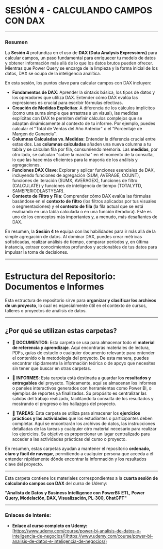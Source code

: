 # SESIÓN 4 - CALCULANDO CAMPOS CON DAX

---
### Resumen

La **Sesión 4** profundiza en el uso de **DAX (Data Analysis Expressions)** para calcular campos, un paso fundamental para enriquecer tu modelo de datos y obtener información más allá de lo que los datos brutos pueden ofrecer. Mientras que Power Query se encarga de la limpieza y la forma inicial de los datos, DAX se ocupa de la inteligencia analítica.

En esta sesión, los puntos clave para calcular campos con DAX incluyen:

* **Fundamentos de DAX**: Aprender la sintaxis básica, los tipos de datos y los operadores que utiliza DAX. Entender cómo DAX evalúa las expresiones es crucial para escribir fórmulas efectivas.
* **Creación de Medidas Explícitas**: A diferencia de los cálculos implícitos (como una suma simple que arrastras a un visual), las medidas explícitas con DAX te permiten definir cálculos complejos que se adaptan dinámicamente al contexto de tu informe. Por ejemplo, puedes calcular el "Total de Ventas del Año Anterior" o el "Porcentaje de Margen de Ganancia".
* **Columnas Calculadas vs. Medidas**: Entender la diferencia crucial entre estas dos. Las **columnas calculadas** añaden una nueva columna a tu tabla y se calculan fila por fila, consumiendo memoria. Las **medidas**, por otro lado, se calculan "sobre la marcha" en el momento de la consulta, lo que las hace más eficientes para la mayoría de los análisis y agregaciones.
* **Funciones DAX Clave**: Explorar y aplicar funciones esenciales de DAX, incluyendo funciones de agregación (SUM, AVERAGE, COUNT), funciones de iteración (SUMX, AVERAGEX), funciones de filtro (CALCULATE) y funciones de inteligencia de tiempo (TOTALYTD, SAMEPERIODLASTYEAR).
* **Contexto de Filtro y Fila**: Comprender cómo DAX evalúa las fórmulas basándose en el **contexto de filtro** (los filtros aplicados por tus visuales o segmentaciones) y el **contexto de fila** (la fila actual que se está evaluando en una tabla calculada o en una función iteradora). Este es uno de los conceptos más importantes y, a menudo, más desafiantes de DAX.

En resumen, la **Sesión 4** te equipa con las habilidades para ir más allá de la simple agregación de datos. Al dominar DAX, puedes crear métricas sofisticadas, realizar análisis de tiempo, comparar períodos y, en última instancia, extraer conocimientos profundos y accionables de tus datos para impulsar la toma de decisiones.

---

# Estructura del Repositorio: Documentos e Informes

Esta estructura de repositorio sirve para **organizar y clasificar los archivos de un proyecto**, lo cual es especialmente útil en el contexto de cursos, talleres o proyectos de análisis de datos.

---

## ¿Por qué se utilizan estas carpetas?

* 📁 **DOCUMENTOS**: Esta carpeta se usa para almacenar todo el **material de referencia y aprendizaje**. Aquí encontrarás materiales de lectura, PDFs, guías de estudio o cualquier documento relevante para entender el contenido o la metodología del proyecto. De esta manera, puedes encontrar rápidamente la información teórica o de apoyo que necesites sin tener que buscar en otras carpetas.

* 📁 **INFORMES**: Esta carpeta está destinada a guardar los **resultados y entregables** del proyecto. Típicamente, aquí se almacenan los informes o paneles interactivos generados con herramientas como Power BI, o ejemplos de reportes ya finalizados. Su propósito es centralizar las salidas del trabajo realizado, facilitando la consulta de los resultados y mostrando el progreso o los hallazgos del proyecto.

* 📁 **TAREAS**: Esta carpeta se utiliza para almacenar los **ejercicios prácticos y las actividades** que los estudiantes o participantes deben completar. Aquí se encontrarán los archivos de datos, las instrucciones detalladas de las tareas y cualquier otro material necesario para realizar los ejercicios. Su objetivo es proporcionar un lugar centralizado para acceder a las actividades prácticas del curso o proyecto.

En resumen, estas carpetas ayudan a mantener el repositorio **ordenado, claro y fácil de navegar**, permitiendo a cualquier persona que acceda a él entender rápidamente dónde encontrar la información y los resultados clave del proyecto.

---

Esta carpeta contiene los materiales correspondientes a la **cuarta sesión de calculando campos con DAX** del curso de Udemy:

**"Analista de Datos y Business Intelligence con PowerBI: ETL, Power Query, Modelación, DAX, Visualización, PL-300, ChatGPT"**

---

### Enlaces de Interés:

* **Enlace al curso completo en Udemy:**
    [https://www.udemy.com/course/power-bi-analisis-de-datos-e-inteligencia-de-negocios/](https://www.udemy.com/course/power-bi-analisis-de-datos-e-inteligencia-de-negocios/)